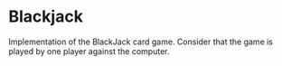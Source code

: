 # Blackjack
Implementation of the BlackJack card game. Consider that the game is played by one player against the computer.
